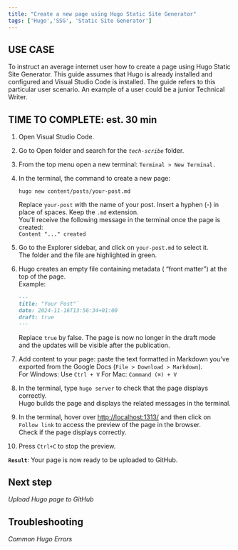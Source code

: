 ```yaml
---
title: "Create a new page using Hugo Static Site Generator"
tags: ['Hugo','SSG', 'Static Site Generator']
---
```


## **USE CASE**

To instruct an average internet user how to create a page using Hugo Static Site Generator. This guide assumes that Hugo is already installed and configured and Visual Studio Code is installed. The guide refers to this particular user scenario. An example of a user could be a junior Technical Writer.

## **TIME TO COMPLETE: est. 30 min**

1. Open Visual Studio Code.   
2. Go to Open folder and search for the *`tech-scribe`* folder.  
   <!-- ![UI screenshot](/images/hugo-step1.png) -->

3. From the top menu open a new terminal: `Terminal > New Terminal.`   
   <!-- ![UI screenshot](/images/hugo-step2.png) -->

4. In the terminal, the command to create a new page:  
   	  
   	`hugo new content/posts/your-post.md`

   Replace `your-post` with the name of your post. Insert a hyphen (-) in place of spaces. Keep the `.md` extension.   
   You’ll receive the following message in the terminal once the page is created:  
   	`Content "..." created`

5. Go to the Explorer sidebar, and click on `your-post.md` to select it.   
   The folder and the file are highlighted in green.  
   <!-- ![UI screenshot](/images/hugo-step3.png) -->

6. Hugo creates an empty file containing metadata ( “front matter”) at the top of the page.    
   Example: 

   ```markdown
   ---
   title: "Your Post"`
   date: 2024-11-16T13:56:34+01:00
   draft: true
   ---
    ```

   Replace `true` by false. The page is now no longer in the draft mode   
   and the updates will be visible after the publication. 

7. Add content to your page: paste the text formatted in Markdown you’ve exported from the Google Docs (`File > Download > Markdown`).   
   For Windows: Use `Ctrl + V`  For Mac: `Command (⌘) + V`

8. In the terminal, type `hugo server` to check that the page displays correctly.   
   Hugo builds the page and displays the related messages in the terminal.

9. In the terminal, hover over [http://localhost:1313/](http://localhost:1313/) and then click on   
   `Follow link` to access the preview of the page in the browser.   
   Check if the page displays correctly. 

10. Press `Ctrl+C` to stop the preview. 


**`Result`**: Your page is now ready to be uploaded to GitHub. 

## Next step

*Upload Hugo page to GitHub*


## Troubleshooting

*Common Hugo Errors*